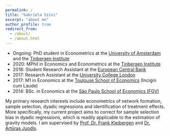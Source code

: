 ```yaml
---
permalink: /
title: "Gabriela Szini"
excerpt: "about me"
author_profile: true
redirect_from: 
  - /about/
  - /about.html
---
```



* Ongoing: PhD student in Econometrics at the [University of Amsterdam](https://ase.uva.nl/content/sections/quantitative-economics/quantitative-economics.html?origin=D4DixO%2FESbuaIXcFryAJdQ) and the [Tinbergen Institute](https://www.tinbergen.nl/home)
* 2020: MPhil in Economics and Econometrics at the [Tinbergen Institute](https://www.tinbergen.nl/home)
* 2018: Student Research Assistant at the [European Central Bank](https://www.ecb.europa.eu/pub/economic-research/html/index.en.html)
* 2017: Research Assistant at the [University College London](https://www.ucl.ac.uk/economics/)
* 2017: M1 in Economics at the [Toulouse School of Economics](https://www.tse-fr.eu/) (Incigni cum Laude)
* 2014: BSc. in Economics at the [São Paulo School of Economics (FGV)](https://eesp.fgv.br/en)

My primary research interests include econometrics of network formation, sample selection, dyadic regressions and identification of treatment effects. More specifically, my current project aims to correct for sample selection bias in dyadic regressions, which is readily applicable to the estimation of gravity models. I am supervised by [Prof. Dr. Frank Kleibergen](https://www.uva.nl/en/profile/k/l/f.r.kleibergen/f.r.kleibergen.html) and [Dr. Artūras Juodis](http://juodis.economists.lt/home).
